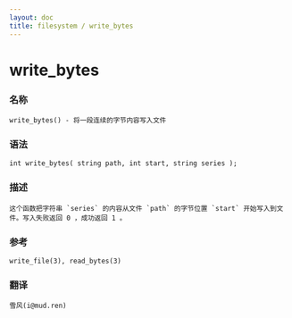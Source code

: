 ```yaml
---
layout: doc
title: filesystem / write_bytes
---
```

# write_bytes

### 名称

    write_bytes() - 将一段连续的字节内容写入文件

### 语法

    int write_bytes( string path, int start, string series );

### 描述

    这个函数把字符串 `series` 的内容从文件 `path` 的字节位置 `start` 开始写入到文件。写入失败返回 0 ，成功返回 1 。

### 参考

    write_file(3), read_bytes(3)

### 翻译

    雪风(i@mud.ren)
